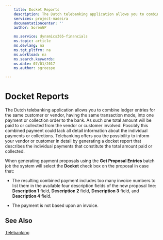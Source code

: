 ```yaml
---
    title: Docket Reports
    description: The Dutch telebanking application allows you to combine ledger entries for the same customer or vendor, having the same transaction mode, into one payment or collection order to the bank.
    services: project-madeira
    documentationcenter: ''
    author: SorenGP

    ms.service: dynamics365-financials
    ms.topic: article
    ms.devlang: na
    ms.tgt_pltfrm: na
    ms.workload: na
    ms.search.keywords:
    ms.date: 07/01/2017
    ms.author: sgroespe

---
```

# Docket Reports
The Dutch telebanking application allows you to combine ledger entries for the same customer or vendor, having the same transaction mode, into one payment or collection order to the bank. As such one total amount will be paid to or collected from the vendor or customer involved. Possibly this combined payment could lack all detail information about the individual payments or collections. Telebanking offers you the possibility to inform your vendor or customer in detail by generating a docket report that describes the individual payments that constitute the total amount paid or collected.  

When generating payment proposals using the **Get Proposal Entries** batch job the system will select the **Docket** check box on the proposal in case that:  

- The resulting combined payment includes too many invoice numbers to list them in the available four description fields of the new proposal line: **Description 1** field, **Description 2** field, **Description 3** field, and **Description 4** field.  

- The payment is not based upon an invoice.  

## See Also  
 [Telebanking](telebanking.md)
